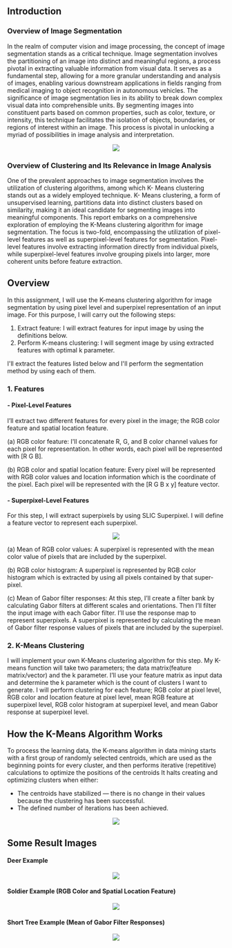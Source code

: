 ## Introduction

### Overview of Image Segmentation
  In the realm of computer vision and image processing, the
concept of image segmentation stands as a critical technique.
Image segmentation involves the partitioning of an image into
distinct and meaningful regions, a process pivotal in extracting
valuable information from visual data. It serves as a fundamental
step, allowing for a more granular understanding and analysis of
images, enabling various downstream applications in fields ranging
from medical imaging to object recognition in autonomous
vehicles.
  The significance of image segmentation lies in its ability to
break down complex visual data into comprehensible units. By
segmenting images into constituent parts based on common
properties, such as color, texture, or intensity, this technique
facilitates the isolation of objects, boundaries, or regions of interest
within an image. This process is pivotal in unlocking a myriad of
possibilities in image analysis and interpretation.

<p align="center"> 
<img src=https://github.com/akifozgur/k-means-clustering-for-image-segmentation/blob/main/img/segmentation.jpg>
</p>

### Overview of Clustering and Its Relevance in Image Analysis

  One of the prevalent approaches to image segmentation
involves the utilization of clustering algorithms, among which K-
Means clustering stands out as a widely employed technique. K-
Means clustering, a form of unsupervised learning, partitions data
into distinct clusters based on similarity, making it an ideal
candidate for segmenting images into meaningful components.
  This report embarks on a comprehensive exploration of
employing the K-Means clustering algorithm for image
segmentation. The focus is two-fold, encompassing the utilization
of pixel-level features as well as superpixel-level features for
segmentation. Pixel-level features involve extracting information
directly from individual pixels, while superpixel-level features
involve grouping pixels into larger, more coherent units before
feature extraction.

## Overview
In this assignment, I will use the K-means clustering algorithm for image segmentation by using pixel level and superpixel representation of an input image. For this purpose, I will carry out the following steps:
1. Extract feature: I will extract features for input image by using the definitions below.
2. Perform K-means clustering: I will segment image by using extracted features with optimal k parameter.

I'll extract the features listed below and I'll perform the segmentation method by using each of them.

### 1. Features
#### - Pixel-Level Features
I’ll extract two different features for every pixel in the image; the RGB color feature and spatial location feature.

(a) RGB color feature: I'll concatenate R, G, and B color channel values for each pixel for representation. In other words, each pixel will be represented with [R G B].

(b) RGB color and spatial location feature: Every pixel will be represented with RGB color values and location information which is the coordinate of the pixel. Each pixel will be represented with the [R G B x y] feature vector.

####  - Superpixel-Level Features
For this step, I will extract superpixels by using SLIC Superpixel. I will define a feature vector to represent each superpixel.
<p align="center"> 
<img src=https://github.com/akifozgur/k-means-clustering-for-image-segmentation/blob/main/img/superpixel.png>
</p>

(a) Mean of RGB color values: A superpixel is represented with the mean color value of pixels that are included by the superpixel.

(b) RGB color histogram: A superpixel is represented by RGB color histogram which is extracted by using all pixels contained by that super-pixel.

(c) Mean of Gabor filter responses: At this step, I’ll create a filter bank by calculating Gabor filters at different scales and orientations. Then I’ll filter the input image with each Gabor filter. I’ll use the response map to represent superpixels. A superpixel is represented by calculating the mean of Gabor filter response values of pixels that are included by the superpixel.

### 2. K-Means Clustering
I will implement your own K-Means clustering algorithm for this step. My K-means function will take two parameters; the data matrix(feature matrix/vector) and the k parameter. I’ll use your feature matrix as input data and determine the k parameter which is the count of clusters I want to generate.
I will perform clustering for each feature; RGB color at pixel level, RGB color and location feature at pixel level, mean RGB feature at superpixel level, RGB color histogram at superpixel level, and mean Gabor response at superpixel level.

## How the K-Means Algorithm Works

To process the learning data, the K-means algorithm in data mining starts with a first group of randomly selected centroids, which are used as the beginning points for every cluster, and then performs iterative (repetitive) calculations to optimize the positions of the centroids
It halts creating and optimizing clusters when either:
- The centroids have stabilized — there is no change in their values because the clustering has been successful.
- The defined number of iterations has been achieved.
<p align="center"> 
<img src=https://github.com/akifozgur/k-means-clustering-for-image-segmentation/blob/main/img/kmeans.png>
</p>


## Some Result Images

#### Deer Example

<p align="center"> 
<img src=https://github.com/akifozgur/k-means-clustering-for-image-segmentation/blob/main/img/deer.png>
</p>

#### Soldier Example (RGB Color and Spatial Location Feature)

<p align="center"> 
<img src=https://github.com/akifozgur/k-means-clustering-for-image-segmentation/blob/main/img/soldier.png>
</p>

#### Short Tree Example (Mean of Gabor Filter Responses)

<p align="center"> 
<img src=https://github.com/akifozgur/k-means-clustering-for-image-segmentation/blob/main/img/short_tree.png>
</p>
